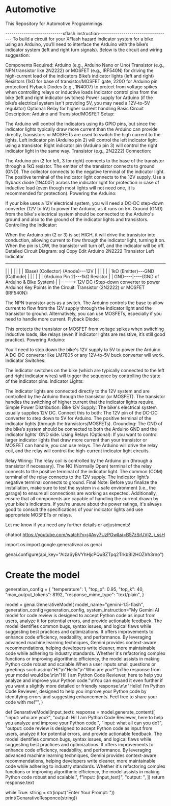 # Automotive
This Repository for Automotive Programmings


----------------------------xflash instruction-----------------------------------
To build a circuit for your XFlash hazard indicator system for a bike using an Arduino, you’ll need to interface the Arduino with the bike’s indicator system (left and right turn signals). Below is the circuit and wiring suggestion:

Components Required:
Arduino (e.g., Arduino Nano or Uno)
Transistor (e.g., NPN transistor like 2N2222) or MOSFET (e.g., IRF540N) for driving the high-current load of the indicators
Bike’s indicator lights (left and right)
Resistors (1kΩ for base of transistor/MOSFET gate, 220Ω for Arduino pin protection)
Flyback Diodes (e.g., 1N4007) to protect from voltage spikes when controlling relays or inductive loads
Indicator control pins from the bike (left and right indicator switches)
Power supply for Arduino (if the bike’s electrical system isn't providing 5V, you may need a 12V-to-5V regulator)
Optional: Relay for higher current handling
Basic Circuit Description:
Arduino and Transistor/MOSFET Setup:

The Arduino will control the indicators using its GPIO pins, but since the indicator lights typically draw more current than the Arduino can provide directly, transistors or MOSFETs are used to switch the high current to the lights.
Left indicator pin (Arduino pin 2) will control the left indicator light using a transistor.
Right indicator pin (Arduino pin 3) will control the right indicator light in the same way.
Transistor (e.g., 2N2222) Connection:

The Arduino pin (2 for left, 3 for right) connects to the base of the transistor through a 1kΩ resistor.
The emitter of the transistor connects to ground (GND).
The collector connects to the negative terminal of the indicator light.
The positive terminal of the indicator light connects to the 12V supply.
Use a flyback diode (1N4007) across the indicator light for protection in case of inductive load (even though most lights will not need one, it is recommended for protection).
Powering the Arduino:

If your bike uses a 12V electrical system, you will need a DC-DC step-down converter (12V to 5V) to power the Arduino, as it runs on 5V.
Ground (GND) from the bike's electrical system should be connected to the Arduino's ground and also to the ground of the indicator lights and transistors.
Controlling the Indicator:

When the Arduino pin (2 or 3) is set HIGH, it will drive the transistor into conduction, allowing current to flow through the indicator light, turning it on.
When the pin is LOW, the transistor will turn off, and the indicator will be off.
Detailed Circuit Diagram:
sql
Copy
Edit
  Arduino       2N2222 Transistor    Left Indicator
  ---------    -----------------    --------------
   |      |         |     |            |
   |      |      (Base)  (Collector)  (Anode)---12V
   |      |         |     |            |
   |    1kΩ        (Emitter)---GND    (Cathode)
   |      |         |                      |
   |      |      (Arduino Pin 2)---1kΩ Resistor
   |      |
 GND----|----(GND of Arduino & Bike System)
   |
   |-----> 12V DC (Step-down converter to power Arduino)
Key Points in the Circuit:
Transistor (2N2222) or MOSFET (IRF540N):

The NPN transistor acts as a switch. The Arduino controls the base to allow current to flow from the 12V supply through the indicator light and the transistor to ground.
Alternatively, you can use MOSFETs, especially if you need to handle more current.
Flyback Diode:

This protects the transistor or MOSFET from voltage spikes when switching inductive loads, like relays (even if indicator lights are resistive, it’s still good practice).
Powering Arduino:

You’ll need to step down the bike's 12V supply to 5V to power the Arduino. A DC-DC converter like LM7805 or any 12V-to-5V buck converter will work.
Indicator Switches:

The indicator switches on the bike (which are typically connected to the left and right indicator wires) will trigger the sequence by controlling the state of the indicator pins.
Indicator Lights:

The indicator lights are connected directly to the 12V system and are controlled by the Arduino through the transistor (or MOSFET). The transistor handles the switching of higher current that the indicator lights require.
Simple Power Distribution:
Bike 12V Supply:
The bike's electrical system usually supplies 12V DC. Connect this to both:
The 12V pin of the DC-DC converter to step down to 5V for Arduino.
The positive terminal of the indicator lights (through the transistors/MOSFETs).
Grounding:
The GND of the bike’s system should be connected to both the Arduino GND and the indicator lights' GND side.
Using Relays (Optional):
If you want to control larger indicator lights that draw more current than your transistor or MOSFET can handle, you can use relays. The Arduino will drive the relay coil, and the relay will control the high-current indicator light circuits.

Relay Wiring:
The relay coil is controlled by the Arduino pin (through a transistor if necessary).
The NO (Normally Open) terminal of the relay connects to the positive terminal of the indicator light.
The common (COM) terminal of the relay connects to the 12V supply.
The indicator light’s negative terminal connects to ground.
Final Note:
Before you finalize the installation, make sure to test the system in a safe environment (i.e., the garage) to ensure all connections are working as expected. Additionally, ensure that all components are capable of handling the current drawn by your bike's indicators. If you're unsure about the power ratings, it's always good to consult the specifications of your indicator lights and use appropriate MOSFETs or relays.

Let me know if you need any further details or adjustments!


chatbot
https://youtube.com/watch?v=j4Avy7UzPGw&si=B57zSrUVj2_j_ssH

import os
import google.generativeai as genai

genai.configure(api_key="AIzaSyBVYhHjcPQuBZTpq2TrkbBI2HOZlrh3rno")

# Create the model
generation_config = {
  "temperature": 1,
  "top_p": 0.95,
  "top_k": 40,
  "max_output_tokens": 8192,
  "response_mime_type": "text/plain",
}

model = genai.GenerativeModel(
  model_name="gemini-1.5-flash",
  generation_config=generation_config,
  system_instruction="My Gemini AI model for code review is designed to accept Python code as input from users, analyze it for potential errors, and provide actionable feedback. The model identifies common bugs, syntax issues, and logical flaws while suggesting best practices and optimizations. It offers improvements to enhance code efficiency, readability, and performance. By leveraging advanced machine learning techniques, Gemini provides context-aware recommendations, helping developers write cleaner, more maintainable code while adhering to industry standards. Whether it's refactoring complex functions or improving algorithmic efficiency, the model assists in making Python code robust and scalable.When a user inputs small questions or greetings such as:\n\n\"Hi\"\n\"Hello\"\n\"Who are you?\"\nThe response from your model would be:\n\n\"Hi! I am Python Code Reviewer, here to help you analyze and improve your Python code.\"\nYou can expand it even further if you want a slightly more detailed or friendly response:\n\n\"Hello! I’m Python Code Reviewer, designed to help you improve your Python code by identifying errors and suggesting enhancements. Feel free to share your code with me!\"",
)

def GenarativeModel(input_text):
    response = model.generate_content([
      "input: who are you?",
      "output: Hi! I am Python Code Reviewer, here to help you analyze and improve your Python code.",
      "input: what all can you do?",
      "output: code review is designed to accept Python code as input from users, analyze it for potential errors, and provide actionable feedback. The model identifies common bugs, syntax issues, and logical flaws while suggesting best practices and optimizations. It offers improvements to enhance code efficiency, readability, and performance. By leveraging advanced machine learning techniques, Gemini provides context-aware recommendations, helping developers write cleaner, more maintainable code while adhering to industry standards. Whether it's refactoring complex functions or improving algorithmic efficiency, the model assists in making Python code robust and scalable.",
      f"input: {input_text}",
      "output: ",
    ])
    return response.text

while True:
  string = str(input("Enter Your Prompt: "))
  print(GenarativeResponce(string))

